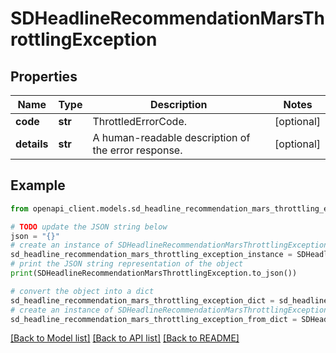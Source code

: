 # SDHeadlineRecommendationMarsThrottlingException


## Properties

Name | Type | Description | Notes
------------ | ------------- | ------------- | -------------
**code** | **str** | ThrottledErrorCode. | [optional] 
**details** | **str** | A human-readable description of the error response. | [optional] 

## Example

```python
from openapi_client.models.sd_headline_recommendation_mars_throttling_exception import SDHeadlineRecommendationMarsThrottlingException

# TODO update the JSON string below
json = "{}"
# create an instance of SDHeadlineRecommendationMarsThrottlingException from a JSON string
sd_headline_recommendation_mars_throttling_exception_instance = SDHeadlineRecommendationMarsThrottlingException.from_json(json)
# print the JSON string representation of the object
print(SDHeadlineRecommendationMarsThrottlingException.to_json())

# convert the object into a dict
sd_headline_recommendation_mars_throttling_exception_dict = sd_headline_recommendation_mars_throttling_exception_instance.to_dict()
# create an instance of SDHeadlineRecommendationMarsThrottlingException from a dict
sd_headline_recommendation_mars_throttling_exception_from_dict = SDHeadlineRecommendationMarsThrottlingException.from_dict(sd_headline_recommendation_mars_throttling_exception_dict)
```
[[Back to Model list]](../README.md#documentation-for-models) [[Back to API list]](../README.md#documentation-for-api-endpoints) [[Back to README]](../README.md)



